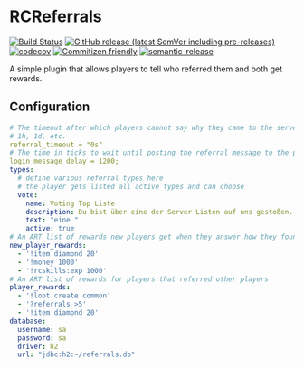 # RCReferrals

[![Build Status](https://github.com/raidcraft/rcreferrals/workflows/Build/badge.svg)](../../actions?query=workflow%3ABuild)
[![GitHub release (latest SemVer including pre-releases)](https://img.shields.io/github/v/release/raidcraft/rcreferrals?include_prereleases&label=release)](../../releases)
[![codecov](https://codecov.io/gh/raidcraft/rcreferrals/branch/master/graph/badge.svg)](https://codecov.io/gh/raidcraft/rcreferrals)
[![Commitizen friendly](https://img.shields.io/badge/commitizen-friendly-brightgreen.svg)](http://commitizen.github.io/cz-cli/)
[![semantic-release](https://img.shields.io/badge/%20%20%F0%9F%93%A6%F0%9F%9A%80-semantic--release-e10079.svg)](https://github.com/semantic-release/semantic-release)

A simple plugin that allows players to tell who referred them and both get rewards.

## Configuration

```yaml
# The timeout after which players cannot say why they came to the server.
# 1h, 1d, etc.
referral_timeout = "0s"
# The time in ticks to wait until posting the referral message to the player.
login_message_delay = 1200;
types:
  # define various referral types here
  # the player gets listed all active types and can choose
  vote:
    name: Voting Top Liste
    description: Du bist über eine der Server Listen auf uns gestoßen.
    text: "eine "
    active: true
# An ART list of rewards new players get when they answer how they found the server.
new_player_rewards:
  - '!item diamond 20'
  - '!money 1000'
  - '!rcskills:exp 1000'
# An ART list of rewards for players that referred other players
player_rewards:
  - '!loot.create common'
  - '?referrals >5'
  - '!item diamond 20'
database:
  username: sa
  password: sa
  driver: h2
  url: "jdbc:h2:~/referrals.db"
```